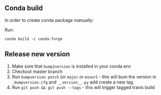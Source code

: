 ## Conda build
In order to create conda package manually:

Run: 
```
conda build -c conda-forge
```

## Release new version
1. Make sure that `bump2version` is installed in your conda env
2. Checkout master branch
3. Run `bumpversion patch` (or `major` or `minor`) - this will bum the version in `.bumpversion.cfg` and `__version__.py` add create a new tag.
4. Run `git push && git push --tags` - this will trigger tagged travis build
